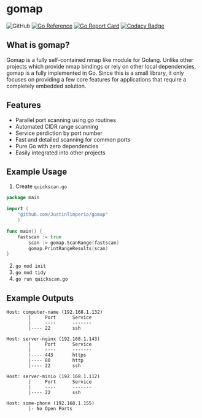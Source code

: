 # gomap

![GitHub](https://img.shields.io/github/license/JustinTimperio/gomap)
[![Go Reference](https://pkg.go.dev/badge/github.com/JustinTimperio/gomap.svg)](https://pkg.go.dev/github.com/JustinTimperio/gomap)
[![Go Report Card](https://goreportcard.com/badge/github.com/JustinTimperio/gomap)](https://goreportcard.com/report/github.com/JustinTimperio/gomap)
[![Codacy Badge](https://app.codacy.com/project/badge/Grade/47e878568ce04a819e82af10d3734062)](https://www.codacy.com/gh/JustinTimperio/gomap/dashboard?utm_source=github.com&amp;utm_medium=referral&amp;utm_content=JustinTimperio/gomap&amp;utm_campaign=Badge_Grade)

## What is gomap?
Gomap is a fully self-contained nmap like module for Golang. Unlike other projects which provide nmap bindings or rely on other local dependencies, gomap is a fully implemented in Go. Since this is a small library, it only focuses on providing a few core features for applications that require a completely embedded solution. 


## Features
  - Parallel port scanning using go routines
  - Automated CIDR range scanning
  - Service perdiction by port number
  - Fast and detailed scanning for common ports
  - Pure Go with zero dependencies
  - Easily integrated into other projects

## Example Usage
 1. Create `quickscan.go`
```go
package main

import (
	"github.com/JustinTimperio/gomap"
	)

func main() {
	fastscan := true
      	scan := gomap.ScanRange(fastscan)
      	gomap.PrintRangeResults(scan)
}

```
 2. `go mod init`
 3. `go mod tidy`
 4. `go run quickscan.go`

## Example Outputs

```
Host: computer-name (192.168.1.132)
        |     Port      Service
        |     ----      -------
        |---- 22        ssh
 
Host: server-nginx (192.168.1.143)
        |     Port      Service
        |     ----      -------
        |---- 443       https
        |---- 80        http
        |---- 22        ssh
 
Host: server-minio (192.168.1.112)
        |     Port      Service
        |     ----      -------
        |---- 22        ssh

Host: some-phone (192.168.1.155)
        |- No Open Ports
 
```
